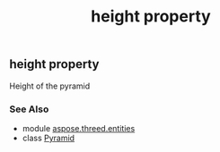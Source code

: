 ﻿---
title: height property
second_title: Aspose.3D for Python via .NET API References
description: 
type: docs
weight: 140
url: /python-net/aspose.threed.entities/pyramid/height/
is_root: false
---

## height property


Height of the pyramid

### See Also
* module [aspose.threed.entities](../../)
* class [Pyramid](/3d/python-net/aspose.threed.entities/pyramid)
